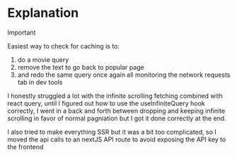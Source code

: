 # Explanation

> [!IMPORTANT]
> Easiest way to check for caching is to:
>
> 1.  do a movie query
> 2.  remove the text to go back to popular page
> 3.  and redo the same query once again
>     all monitoring the network requests tab in dev tools

I honestly struggled a lot with the infinite scrolling fetching combined with react query, until I figured out how to use the useInfiniteQuery hook correctly, I went in a back and forth between dropping and keeping infinite scrolling in favor of normal pagniation but I got it done correctly at the end.

I also tried to make everything SSR but it was a bit too complicated, so I moved the api calls to an nextJS API route to avoid exposing the API key to the frontend
